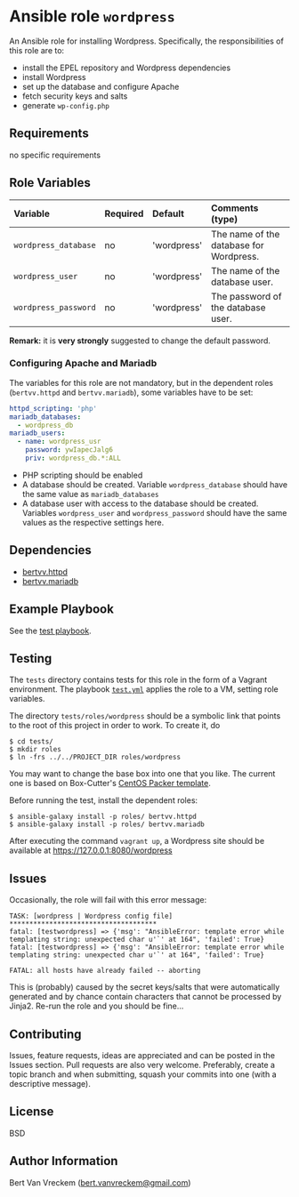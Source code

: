 # Ansible role `wordpress`

An Ansible role for installing Wordpress. Specifically, the responsibilities of this role are to:

- install the EPEL repository and Wordpress dependencies
- install Wordpress
- set up the database and configure Apache
- fetch security keys and salts
- generate `wp-config.php`

## Requirements

no specific requirements

## Role Variables

| Variable             | Required | Default     | Comments (type)                         |
| :---                 | :---     | :---        | :---                                    |
| `wordpress_database` | no       | 'wordpress' | The name of the database for Wordpress. |
| `wordpress_user`     | no       | 'wordpress' | The name of the database user.          |
| `wordpress_password` | no       | 'wordpress' | The password of the database user.      |

**Remark:** it is **very strongly** suggested to change the default password.

### Configuring Apache and Mariadb

The variables for this role are not mandatory, but in the dependent roles (`bertvv.httpd` and `bertvv.mariadb`), some variables have to be set:

```Yaml
httpd_scripting: 'php'
mariadb_databases:
  - wordpress_db
mariadb_users:
  - name: wordpress_usr
    password: ywIapecJalg6
    priv: wordpress_db.*:ALL
```

* PHP scripting should be enabled
* A database should be created. Variable `wordpress_database` should have the same value as `mariadb_databases`
* A database user with access to the database should be created. Variables `wordpress_user` and `wordpress_password` should have the same values as the respective settings here.

## Dependencies

- [bertvv.httpd](https://galaxy.ansible.com/list#/roles/3047)
- [bertvv.mariadb](https://galaxy.ansible.com/list#/roles/3518)

## Example Playbook

See the [test playbook](tests/test.yml).

## Testing

The `tests` directory contains tests for this role in the form of a Vagrant environment.  The playbook [`test.yml`](tests/test.yml) applies the role to a VM, setting role variables.

The directory `tests/roles/wordpress` should be a symbolic link that points to the root of this project in order to work. To create it, do

```ShellSession
$ cd tests/
$ mkdir roles
$ ln -frs ../../PROJECT_DIR roles/wordpress
```
You may want to change the base box into one that you like. The current one is based on Box-Cutter's [CentOS Packer template](https://github.com/boxcutter/centos).

Before running the test, install the dependent roles:

```ShellSession
$ ansible-galaxy install -p roles/ bertvv.httpd
$ ansible-galaxy install -p roles/ bertvv.mariadb
```

After executing the command `vagrant up`, a Wordpress site should be available at https://127.0.0.1:8080/wordpress

## Issues

Occasionally, the role will fail with this error message:

```
TASK: [wordpress | Wordpress config file] ************************************* 
fatal: [testwordpress] => {'msg': "AnsibleError: template error while templating string: unexpected char u'`' at 164", 'failed': True}
fatal: [testwordpress] => {'msg': "AnsibleError: template error while templating string: unexpected char u'`' at 164", 'failed': True}

FATAL: all hosts have already failed -- aborting
```

This is (probably) caused by the secret keys/salts that were automatically generated and by chance contain characters that cannot be processed by Jinja2. Re-run the role and you should be fine...

## Contributing

Issues, feature requests, ideas are appreciated and can be posted in the Issues section. Pull requests are also very welcome. Preferably, create a topic branch and when submitting, squash your commits into one (with a descriptive message).

## License

BSD

## Author Information

Bert Van Vreckem (bert.vanvreckem@gmail.com)

